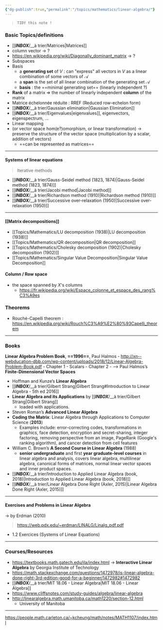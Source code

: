 ```yaml
---
{"dg-publish":true,"permalink":"/topics/mathematics/linear-algebra/"}
---
```

> 
> `TIDY this note !`
> 
### Basic Topics/definitions
- [[___INBOX___/__à trier/Matrices|Matrices]]
- column vector -> ?
- https://en.wikipedia.org/wiki/Diagonally_dominant_matrix -> ?
- Subspaces
- Basis
	- a **generating set** of $V$ : can "express" all vectors in $V$ as a linear combination of some vectors of $\mathcal{A}$
	- a **span** is the set of all linear combination of the generating set $\mathcal{A}$
	- **basis** : the ==minimal generating set== (linearly independent ?)
- **Rank** of a matrix => the number of linearly independent **column** of the matrix
-  Matrice échelonnée réduite : RREF (Reduced row-echelon form)
- [[___INBOX___/__à trier/Gaussian elimination|Gaussian Elimination]]
- [[___INBOX___/__à trier/Eigenvalues|eigenvalues]], eigenvectors, eigenspectrum, ...
- Linear mapping
- (or vector space hom(e?)omorphism, or linear transformation) -> preserve the structure of the vector space (multiplication by a scalar, addition of vectors)
	- ==can be represented as matrices==

---
#### Systems of linear equations
> 
> Iterative methods
> 
- [[___INBOX___/__à trier/Gauss-Seidel method (1823, 1874)|Gauss-Seidel method (1823, 1874)]]
- [[___INBOX___/__à trier/Jacobi method|Jacobi method]]
- [[___INBOX___/__à trier/Richardson method (1910)|Richardson method (1910)]]
- [[___INBOX___/__à trier/Successive over-relaxation (1950)|Successive over-relaxation (1950)]]

---
#### [[Matrix decompositions]]
- [[Topics/Mathematics/LU decomposition (1938)|LU decomposition (1938)]]
- [[Topics/Mathematics/QR decomposition|QR decomposition]]
- [[Topics/Mathematics/Cholesky decomposition (1902)|Cholesky decomposition (1902)]]
- [[Topics/Mathematics/Singular Value Decomposition|Singular Value Decomposition]]


#### Column / Row space
- the space spanned by $X$'s columns
	- https://fr.wikipedia.org/wiki/Espace_colonne_et_espace_des_rang%C3%A9es

### Theorems
- Rouché-Capelli theorem : https://en.wikipedia.org/wiki/Rouch%C3%A9%E2%80%93Capelli_theorem


---
### Books

**Linear Algebra Problem Book**, **==1996==**, Paul Halmos
	- http://xn--webducation-dbb.com/wp-content/uploads/2018/12/Linear-Algebra-Problem-Book.pdf
	- Chapter 1 - Scalars
	- Chapter 2
	- --> Paul Halmos’s **Finite-Dimensional Vector Spaces**
- Hoffman and Kunze’s **Linear Algebra**
- [[___INBOX___/__à trier/Gilbert Strang|Gilbert Strang#Introduction to Linear Algebra - 5th ed 2016]]
- **Linear Algebra and its Applications** by [[___INBOX___/__à trier/Gilbert Strang|Gilbert Strang]]
	- loaded with applications.
- Steven Roman’s **Advanced Linear Algebra**
- **Coding the Matrix**: Linear Algebra through Applications to Computer Science (**2013**)
	- Examples include: error-correcting codes, transformations in graphics, face detection, encryption and secret-sharing, integer factoring, removing perspective from an image, PageRank (Google's ranking algorithm), and cancer detection from cell features
- William C. Brown’s **A Second Course in Linear Algebra** (1988)
	- **senior undergraduate** and first **year graduate-level courses** in linear algebra and analysis, covers linear algebra, multilinear algebra, canonical forms of matrices, normal linear vector spaces and inner product spaces.
- [[___INBOX___/__à trier/Introduction to Applied Linear Algebra (book, 2018)|Introduction to Applied Linear Algebra (book, 2018)]]
- [[___INBOX___/__à trier/Linear Algebra Done Right (Axler, 2015)|Linear Algebra Done Right (Axler, 2015)]]

---
#### Exercises and Problems in Linear Algebra
-> by Erdman (2010)

> https://web.pdx.edu/~erdman/LINALG/Linalg_pdf.pdf

- 1.2 Exercices (Systems of Linear Equations)


---
### Courses/Resources
- https://textbooks.math.gatech.edu/ila/index.html -> **Interactive Linear Algebra** by Georgia Institute of Technology
- https://math.stackexchange.com/questions/1472978/is-linear-algebra-done-right-3rd-edition-good-for-a-beginner/1472982#1472982
- [[___INBOX___/__à trier/MIT 18.06 - Linear Algebra|MIT 18.06 - Linear Algebra]]
- https://www.cliffsnotes.com/study-guides/algebra/linear-algebra
- http://linearalgebra.math.umanitoba.ca/math1220/section-12.html
	- University of Manitoba

---
https://people.math.carleton.ca/~kcheung/math/notes/MATH1107/index.html

